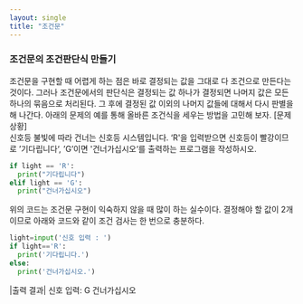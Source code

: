```yaml
---
layout: single
title: "조건문"
---
```


### 조건문의 조건판단식 만들기
조건문을 구현할 때 어렵게 하는 점은 바로 결정되는 값을 그대로 다 조건으로 만든다는 것이다. 그러나 조건문에서의 판단식은 결정되는 값 하나가 결정되면 나머지 값은 모든 하나의 묶음으로 처리된다. 그 후에 결정된 값 이외의 나머지 값들에 대해서 다시 판별을 해 나간다.
아래의 문제의 예를 통해 올바른 조건식을 세우는 방법을 고민해 보자.
[문제상황]  
신호등 불빛에 따라 건너는 신호등 시스템입니다. ‘R'을 입력받으면 신호등이 빨강이므로 ’기다립니다‘, ’G’이면 '건너가십시오‘를 출력하는 프로그램을 작성하시오. 
~~~python
if light == 'R':
  print("기다립니다")
elif light == 'G':
  print("건너가십시오")
~~~
위의 코드는 조건문 구현이 익숙하지 않을 때 많이 하는 실수이다. 결정해야 할 값이 2개 이므로 아래와 코드와 같이 조건 검사는 한 번으로 충분하다.
~~~python
light=input('신호 입력 : ')
if light=='R':
  print('기다립니다.')
else:
  print('건너가십시오.')
~~~
|출력 결과|
신호 입력: G
건너가십시오
